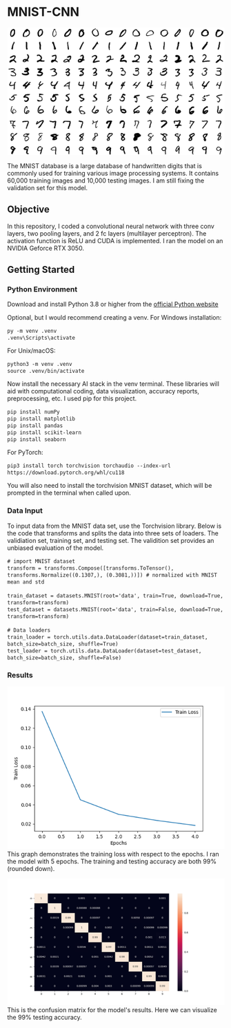 # MNIST-CNN
![[mnist]](assets/mnist.png)


The MNIST database is a large database of handwritten digits that is commonly used for training various image processing systems. It contains 60,000 training images and 10,000 testing images. I am still fixing the validation set for this model.

## Objective

In this repository, I coded a convolutional neural network with three conv layers, two pooling layers, and 2 fc layers (multilayer perceptron). The activation function is ReLU and CUDA is implemented. I ran the model on an NVIDIA Geforce RTX 3050.

## Getting Started
### Python Environment
Download and install Python 3.8 or higher from the [official Python website](https://www.python.org/downloads/)

Optional, but I would recommend creating a venv. For Windows installation:
```
py -m venv .venv
.venv\Scripts\activate
```
For Unix/macOS:
```
python3 -m venv .venv
source .venv/bin/activate
```

Now install the necessary AI stack in the venv terminal. These libraries will aid with computational coding, data visualization, accuracy reports, preprocessing, etc. I used pip for this project.
```
pip install numPy
pip install matplotlib
pip install pandas
pip install scikit-learn
pip install seaborn
```

For PyTorch:
```
pip3 install torch torchvision torchaudio --index-url https://download.pytorch.org/whl/cu118
```

You will also need to install the torchvision MNIST dataset, which will be prompted in the terminal when called upon.

### Data Input
To input data from the MNIST data set, use the Torchvision library. Below is the code that transforms and splits the data into three sets of loaders. The validiation set, training set, and testing set. The validition set provides an unbiased evaluation of the model. 

```
# import MNIST dataset
transform = transforms.Compose([transforms.ToTensor(), transforms.Normalize((0.1307,), (0.3081,))]) # normalized with MNIST mean and std

train_dataset = datasets.MNIST(root='data', train=True, download=True, transform=transform)
test_dataset = datasets.MNIST(root='data', train=False, download=True, transform=transform)

# Data loaders
train_loader = torch.utils.data.DataLoader(dataset=train_dataset, batch_size=batch_size, shuffle=True)
test_loader = torch.utils.data.DataLoader(dataset=test_dataset, batch_size=batch_size, shuffle=False)
```

### Results
![[loss]](assets/loss.png)
This graph demonstrates the training loss with respect to the epochs. I ran the model with 5 epochs. The training and testing accuracy are both 99% (rounded down).

![[matrix]](assets/matrix.png)
This is the confusion matrix for the model's results. Here we can visualize the 99% testing accuracy.

